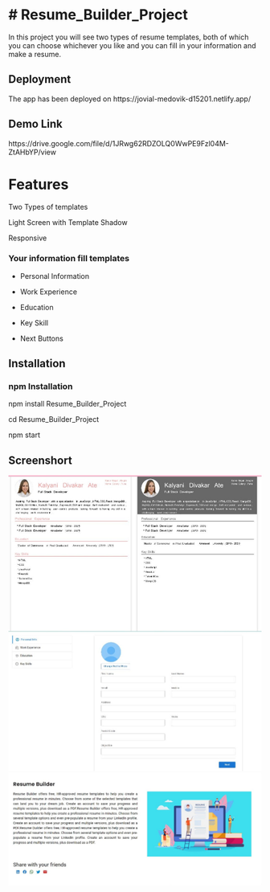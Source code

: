 <h1># Resume_Builder_Project</h1>
<p>In this project you will see two types of resume templates, both of which you can choose whichever you like and you can fill in your information and make a resume.<p/>
<h2>Deployment</h2>
<p>The app has been deployed on <link>https://jovial-medovik-d15201.netlify.app/</link></p>

<h2>Demo Link</h2>
<link>https://drive.google.com/file/d/1JRwg62RDZOLQ0WwPE9Fzl04M-ZtAHbYP/view<link/>

<h1>Features</h1>
<p>Two Types of templates</p>
<p>Light Screen with Template Shadow</p>
<p>Responsive</p>
<h3>Your information fill templates</h3>
<ul><li>Personal Information</li></ul>
<ul><li>Work Experience</li></ul>
<ul><li>Education</li></ul>
<ul><li>Key Skill</li></ul>
<ul><li>Next Buttons</li></ul>
<h2>Installation</h2>
<h3>npm Installation</h3>
<p>npm install Resume_Builder_Project</p>
<p>cd Resume_Builder_Project</p>
<p>npm start</p>
<h2>Screenshort</h2>
<img src="Screenshot_1.jpg" alt=""/>
<img src="Screenshot_2.jpg" alt=""/>
<img src="Screenshot_3.jpg" alt=""/>